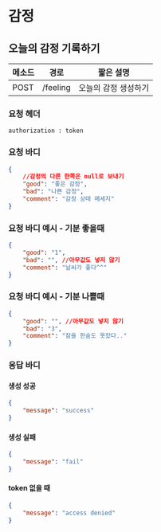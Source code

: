 # 감정

## 오늘의 감정 기록하기

| 메소드 | 경로     | 짧은 설명            |
| ------ | -------- | -------------------- |
| POST   | /feeling | 오늘의 감정 생성하기 |

### 요청 헤더

```
authorization : token
```

### 요청 바디

```json
{
    //감정의 다른 한쪽은 null로 보내기 
    "good": "좋은 감정",
    "bad": "나쁜 감정",
    "comment": "감정 상태 메세지"
}
```

### 요청 바디 예시 - 기분 좋을때

```json
{
    "good": "1",
    "bad": "", //아무값도 넣지 않기
    "comment": "날씨가 좋다^^"
}
```

### 요청 바디 예시 - 기분 나쁠때

```json
{
    "good": "", //아무값도 넣지 않기
    "bad": "3", 
    "comment": "잠을 한숨도 못잤다.."
}
```



### 응답 바디

#### 생성 성공

```json
{
    "message": "success"
}
```

#### 생성 실패

```json
{
    "message": "fail"
}
```

#### token 없을 때

```json
{
    "message": "access denied"
}
```